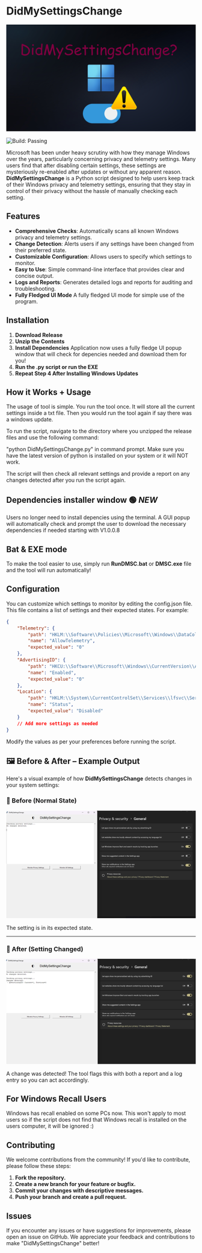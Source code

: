 # DidMySettingsChange

![Logo](didmysettingschange.png)

![Build: Passing](https://img.shields.io/badge/build-passing-brightgreen?style=flat-square)


Microsoft has been under heavy scrutiny with how they manage Windows over the years, particularly concerning privacy and telemetry settings. Many users find that after disabling certain settings, these settings are mysteriously re-enabled after updates or without any apparent reason. **DidMySettingsChange** is a Python script designed to help users keep track of their Windows privacy and telemetry settings, ensuring that they stay in control of their privacy without the hassle of manually checking each setting.

## Features

- **Comprehensive Checks**: Automatically scans all known Windows privacy and telemetry settings.
- **Change Detection**: Alerts users if any settings have been changed from their preferred state.
- **Customizable Configuration**: Allows users to specify which settings to monitor.
- **Easy to Use**: Simple command-line interface that provides clear and concise output.
- **Logs and Reports**: Generates detailed logs and reports for auditing and troubleshooting.
- **Fully Fledged UI Mode** A fully fledged UI mode for simple use of the program.

## Installation

1. **Download Release**
2. **Unzip the Contents**
3. **Install Dependencies** Application now uses a fully fledge UI popup window that will check for depencies needed and download them for you!
4. **Run the .py script or run the EXE**
5. **Repeat Step 4 After Installing Windows Updates**

## How it Works + Usage

The usage of tool is simple. You run the tool once. It will store all the current settings inside a txt file. Then you would run the tool again if say there was a windows update. 

To run the script, navigate to the directory where you unzipped the release files and use the following command:

"python DidMySettingsChange.py" in command prompt. Make sure you have the latest version of python is installed on your system or it will NOT work.

The script will then check all relevant settings and provide a report on any changes detected after you run the script again.

## Dependencies installer window  🟢 *NEW*

Users no longer need to install depencies using the terminal. A GUI popup will automatically check and prompt the user to download the necessary dependencies if needed starting with V1.0.0.8

## Bat & EXE mode

To make the tool easier to use, simply run **RunDMSC.bat** or **DMSC.exe** file and the tool will run automatically!

## Configuration

You can customize which settings to monitor by editing the config.json file. This file contains a list of settings and their expected states. For example:

```json
{
    "Telemetry": {
        "path": "HKLM:\\Software\\Policies\\Microsoft\\Windows\\DataCollection",
        "name": "AllowTelemetry",
        "expected_value": "0"
    },
    "AdvertisingID": {
        "path": "HKCU:\\Software\\Microsoft\\Windows\\CurrentVersion\\AdvertisingInfo",
        "name": "Enabled",
        "expected_value": "0"
    },
    "Location": {
        "path": "HKLM:\\System\\CurrentControlSet\\Services\\lfsvc\\Service\\Configuration",
        "name": "Status",
        "expected_value": "Disabled"
    }
    // Add more settings as needed
}
```

Modify the values as per your preferences before running the script.

## 🖼️ Before & After – Example Output

Here's a visual example of how **DidMySettingsChange** detects changes in your system settings:

### 🔹 Before (Normal State)

![Before Example](images/before.png)

The setting is in its expected state.

---

### 🔸 After (Setting Changed)

![After Example](images/after.png)

A change was detected! The tool flags this with both a report and a log entry so you can act accordingly.


## For Windows Recall Users

Windows has recall enabled on some PCs now. This won't apply to most users so if the script does not find that Windows recall is installed on the users computer, it will be ignored :)
                                        
## Contributing

We welcome contributions from the community! If you'd like to contribute, please follow these steps:

1.    **Fork the repository.**
2.    **Create a new branch for your feature or bugfix.**
3.    **Commit your changes with descriptive messages.**
4.    **Push your branch and create a pull request.**

## Issues

If you encounter any issues or have suggestions for improvements, please open an issue on GitHub. We appreciate your feedback and contributions to make "DidMySettingsChange" better!

